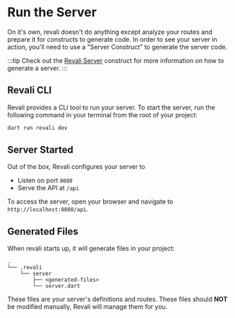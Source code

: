 # Run the Server

On it's own, revali doesn't do anything except analyze your routes and prepare it for constructs to generate code. In order to see your server in action, you'll need to use a "Server Construct" to generate the server code.

:::tip
Check out the [Revali Server][revali-server] construct for more information on how to generate a server.
:::

## Revali CLI

Revali provides a CLI tool to run your server. To start the server, run the following command in your terminal from the root of your project:

```bash
dart run revali dev
```

## Server Started

Out of the box, Revali configures your server to

- Listen on port `8080`
- Serve the API at `/api`

To access the server, open your browser and navigate to `http://localhost:8080/api`.

## Generated Files

When revali starts up, it will generate files in your project:

```tree
.
└── .revali
    └── server
        ├── <generated-files>
        └── server.dart
```

These files are your server's definitions and routes. These files should **NOT** be modified manually, Revali will manage them for you.

[revali-server]: ../../constructs/revali_server/overview.md
